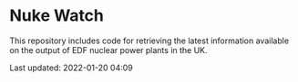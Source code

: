 # Nuke Watch

This repository includes code for retrieving the latest information available on the output of EDF nuclear power plants in the UK.

Last updated: 2022-01-20 04:09